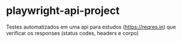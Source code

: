 # playwright-api-project
Testes automatizados em uma api para estudos (https://reqres.in) que verificar os responses (status  codes, headers e corpo)
